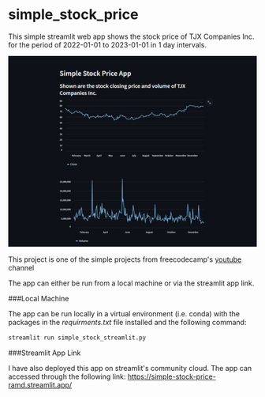 # simple_stock_price

This simple streamlit web app shows the stock price of TJX Companies Inc. for the period of 2022-01-01 to 2023-01-01 in 1 day intervals. 

![streamlit app page](app_page.png "streamlit app page")

This project is one of the simple projects from freecodecamp's [youtube](https://www.youtube.com/watch?v=JwSS70SZdyM) channel

The app can either be run from a local machine or via the streamlit app link.

###Local Machine

The app can be run locally in a virtual environment (i.e. conda) with the packages in the *requirments.txt* file installed and the following command:

```bash
streamlit run simple_stock_streamlit.py
```

###Streamlit App Link

I have also deployed this app on streamlit's community cloud. The app can accessed through the following link: https://simple-stock-price-ramd.streamlit.app/
